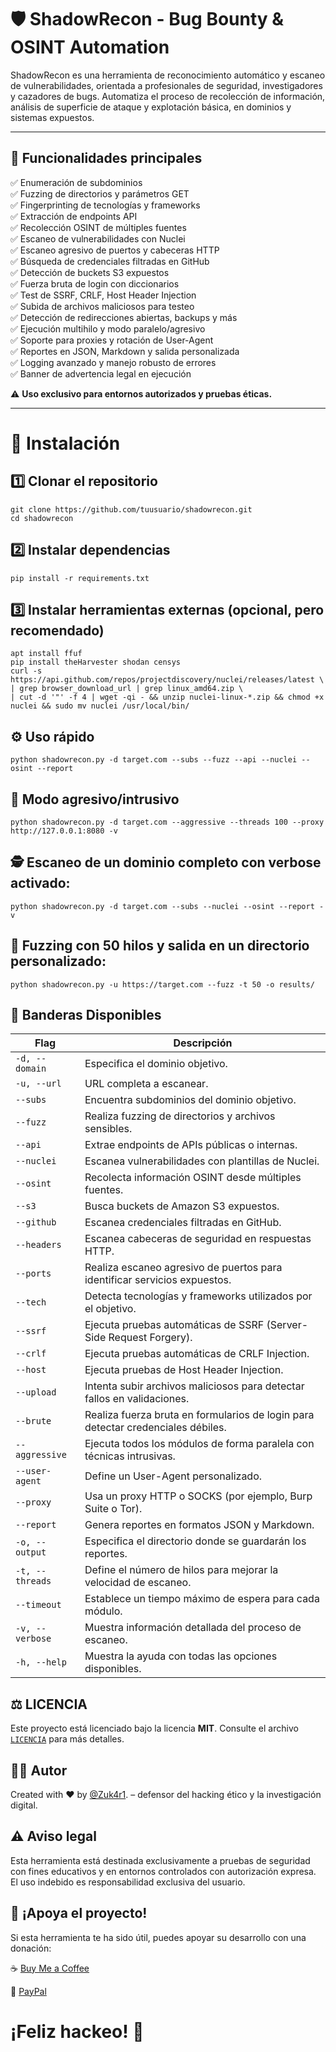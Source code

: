 # 🛡️ ShadowRecon - Bug Bounty & OSINT Automation

ShadowRecon es una herramienta de reconocimiento automático y escaneo de vulnerabilidades, orientada a profesionales de seguridad, investigadores y cazadores de bugs. Automatiza el proceso de recolección de información, análisis de superficie de ataque y explotación básica, en dominios y sistemas expuestos.

---

## 🧰 Funcionalidades principales

✅ Enumeración de subdominios  
✅ Fuzzing de directorios y parámetros GET  
✅ Fingerprinting de tecnologías y frameworks  
✅ Extracción de endpoints API  
✅ Recolección OSINT de múltiples fuentes  
✅ Escaneo de vulnerabilidades con Nuclei  
✅ Escaneo agresivo de puertos y cabeceras HTTP  
✅ Búsqueda de credenciales filtradas en GitHub  
✅ Detección de buckets S3 expuestos  
✅ Fuerza bruta de login con diccionarios  
✅ Test de SSRF, CRLF, Host Header Injection  
✅ Subida de archivos maliciosos para testeo  
✅ Detección de redirecciones abiertas, backups y más  
✅ Ejecución multihilo y modo paralelo/agresivo  
✅ Soporte para proxies y rotación de User-Agent  
✅ Reportes en JSON, Markdown y salida personalizada  
✅ Logging avanzado y manejo robusto de errores  
✅ Banner de advertencia legal en ejecución

⚠️ **Uso exclusivo para entornos autorizados y pruebas éticas.**

---

# 🚀 Instalación

## 1️⃣ Clonar el repositorio
```
git clone https://github.com/tuusuario/shadowrecon.git
cd shadowrecon
```

## 2️⃣ Instalar dependencias
```
pip install -r requirements.txt
```

## 3️⃣ Instalar herramientas externas (opcional, pero recomendado)
```
apt install ffuf
pip install theHarvester shodan censys
curl -s https://api.github.com/repos/projectdiscovery/nuclei/releases/latest \
| grep browser_download_url | grep linux_amd64.zip \
| cut -d '"' -f 4 | wget -qi - && unzip nuclei-linux-*.zip && chmod +x nuclei && sudo mv nuclei /usr/local/bin/
```

## ⚙️ Uso rápido

```
python shadowrecon.py -d target.com --subs --fuzz --api --nuclei --osint --report
```

## 👹 Modo agresivo/intrusivo
```
python shadowrecon.py -d target.com --aggressive --threads 100 --proxy http://127.0.0.1:8080 -v
```

## 🕵️ Escaneo de un dominio completo con verbose activado:
```
python shadowrecon.py -d target.com --subs --nuclei --osint --report -v
```

## 🚀 Fuzzing con 50 hilos y salida en un directorio personalizado:
```
python shadowrecon.py -u https://target.com --fuzz -t 50 -o results/
```

## 🔧 Banderas Disponibles

| Flag              | Descripción |
|------------------|--------------------------------------|
| `-d, --domain`   | Especifica el dominio objetivo. |
| `-u, --url`	   | URL completa a escanear. |
| `--subs`         | Encuentra subdominios del dominio objetivo. |
| `--fuzz`         | Realiza fuzzing de directorios y archivos sensibles. |
| `--api`          | Extrae endpoints de APIs públicas o internas. |
| `--nuclei`       | Escanea vulnerabilidades con plantillas de Nuclei. |
| `--osint`        | Recolecta información OSINT desde múltiples fuentes. |
| `--s3`           | Busca buckets de Amazon S3 expuestos. |
| `--github`       | Escanea credenciales filtradas en GitHub. |
| `--headers`	   | Escanea cabeceras de seguridad en respuestas HTTP. |
| `--ports`	   | Realiza escaneo agresivo de puertos para identificar servicios expuestos. |
| `--tech`	   | Detecta tecnologías y frameworks utilizados por el objetivo. |
| `--ssrf`	   | Ejecuta pruebas automáticas de SSRF (Server-Side Request Forgery). |
| `--crlf`	   | Ejecuta pruebas automáticas de CRLF Injection. |
| `--host`	   | Ejecuta pruebas de Host Header Injection. |
| `--upload`	   | Intenta subir archivos maliciosos para detectar fallos en validaciones. |
| `--brute`	   | Realiza fuerza bruta en formularios de login para detectar credenciales débiles. |
| `--aggressive`   | Ejecuta todos los módulos de forma paralela con técnicas intrusivas. |
| `--user-agent`   | Define un User-Agent personalizado. |
| `--proxy`	   | Usa un proxy HTTP o SOCKS (por ejemplo, Burp Suite o Tor). |
| `--report`       | Genera reportes en formatos JSON y Markdown. |
| `-o, --output`   | Especifica el directorio donde se guardarán los reportes. |
| `-t, --threads`  | Define el número de hilos para mejorar la velocidad de escaneo. |
| `--timeout`	   | Establece un tiempo máximo de espera para cada módulo. |
| `-v, --verbose`  | Muestra información detallada del proceso de escaneo. |
| `-h, --help`     | Muestra la ayuda con todas las opciones disponibles. |

## ⚖️ LICENCIA
Este proyecto está licenciado bajo la licencia **MIT**. Consulte el archivo [`LICENCIA`](https://github.com/Zuk4r1/ShadowRecon/blob/main/LICENSE) para más detalles.

## 👨‍💻 Autor

Created with ❤️ by [@Zuk4r1](https://github.com/Zuk4r1). – defensor del hacking ético y la investigación digital.

## ⚠️ Aviso legal

Esta herramienta está destinada exclusivamente a pruebas de seguridad con fines educativos y en entornos controlados con autorización expresa. El uso indebido es responsabilidad exclusiva del usuario.

## 🤝 ¡Apoya el proyecto!

Si esta herramienta te ha sido útil, puedes apoyar su desarrollo con una donación:

☕ [Buy Me a Coffee](https://buymeacoffee.com/investigacq)

💸 [PayPal](https://www.paypal.com/paypalme/babiloniaetica)

# ¡Feliz hackeo! 🎯

